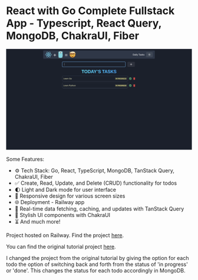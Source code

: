 # React with Go Complete Fullstack App - Typescript, React Query, MongoDB, ChakraUI, Fiber

![Demo App](/client/public/react-go-todo-fullstack.png)

Some Features:

-   ⚙️ Tech Stack: Go, React, TypeScript, MongoDB, TanStack Query, ChakraUI, Fiber
-   ✅ Create, Read, Update, and Delete (CRUD) functionality for todos
-   🌓 Light and Dark mode for user interface
-   📱 Responsive design for various screen sizes
-   🌐 Deployment - Railway app
-   🔄 Real-time data fetching, caching, and updates with TanStack Query
-   🎨 Stylish UI components with ChakraUI
-   ⏳ And much more!

Project hosted on Railway. Find the project [here](https://react-go-tutorial-production-0613.up.railway.app/).

You can find the original tutorial project [here](https://github.com/burakorkmez/react-go-tutorial).

I changed the project from the original tutorial by giving the option for each todo the option of switching back and forth from the status of 'in progress' or 'done'. This changes the status for each todo accordingly in MongoDB.